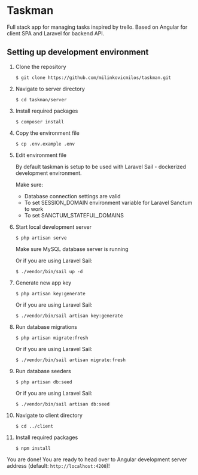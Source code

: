 # Taskman
Full stack app for managing tasks inspired by trello. Based on Angular for client SPA and Laravel for backend API.

## Setting up development environment
1. Clone the repository

    `$ git clone https://github.com/milinkovicmilos/taskman.git`

2. Navigate to server directory

    `$ cd taskman/server`

3. Install required packages

    `$ composer install`

4. Copy the environment file

    `$ cp .env.example .env`

5. Edit environment file

    By default taskman is setup to be used with Laravel Sail - dockerized development environment.

    Make sure:
      - Database connection settings are valid
      - To set SESSION_DOMAIN environment variable for Laravel Sanctum to work
      - To set SANCTUM_STATEFUL_DOMAINS

6. Start local development server

   `$ php artisan serve`

   Make sure MySQL database server is running 

   Or if you are using Laravel Sail:

   `$ ./vendor/bin/sail up -d`

7. Generate new app key

   `$ php artisan key:generate`
   
   Or if you are using Laravel Sail:
   
   `$ ./vendor/bin/sail artisan key:generate`

8. Run database migrations

   `$ php artisan migrate:fresh`

   Or if you are using Laravel Sail:

   `$ ./vendor/bin/sail artisan migrate:fresh`

9. Run database seeders

   `$ php artisan db:seed`

   Or if you are using Laravel Sail:

   `$ ./vendor/bin/sail artisan db:seed`

10. Navigate to client directory

    `$ cd ../client`

11. Install required packages

    `$ npm install`

You are done! You are ready to head over to Angular development server address (default: `http://localhost:4200`)!
